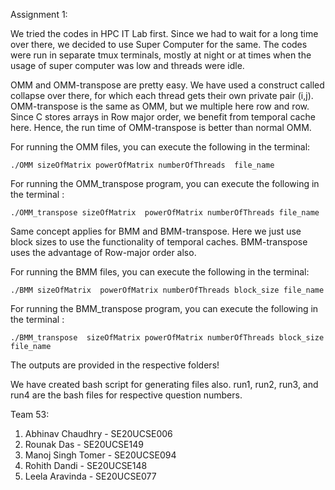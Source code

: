 Assignment 1:

We tried the codes in HPC IT Lab first. Since we had to wait for a long time over there, we decided to use Super Computer for the same. The codes were run in separate tmux terminals, mostly at night or at times when the usage of super computer was low and threads were idle.

OMM and OMM-transpose are pretty easy. We have used a construct called collapse over there, for which each thread gets their own private pair (i,j).
OMM-transpose is the same as OMM, but we multiple here row and row. Since C stores arrays in Row major order, we benefit from temporal cache here. Hence, the run time of OMM-transpose is better than normal OMM.

For running the OMM files, you can execute the following in the terminal:

`./OMM sizeOfMatrix powerOfMatrix numberOfThreads  file_name`

For running the OMM_transpose program, you can execute the following in the terminal :

`./OMM_transpose sizeOfMatrix  powerOfMatrix numberOfThreads file_name`

Same concept applies for BMM and BMM-transpose. Here we just use block sizes to use the functionality of temporal caches. BMM-transpose uses the advantage of Row-major order also.

For running the BMM files, you can execute the following in the terminal:

`./BMM sizeOfMatrix  powerOfMatrix numberOfThreads block_size file_name`

For running the BMM_transpose program, you can execute the following in the terminal :

`./BMM_transpose  sizeOfMatrix powerOfMatrix numberOfThreads block_size file_name`

The outputs are provided in the respective folders!

We have created bash script for generating files also.
run1, run2, run3, and run4 are the bash files for respective question numbers.

Team 53:

1. Abhinav Chaudhry - SE20UCSE006
2. Rounak Das - SE20UCSE149
3. Manoj Singh Tomer - SE20UCSE094
4. Rohith Dandi - SE20UCSE148
5. Leela Aravinda - SE20UCSE077
